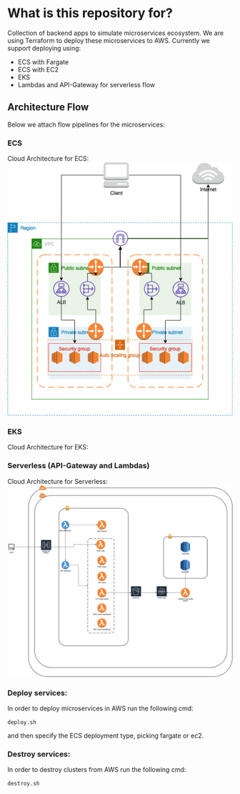 # What is this repository for? #
Collection of backend apps to simulate microservices ecosystem. We are using Terraform to deploy these microservices to AWS. Currently we support deploying using:
- ECS with Fargate
- ECS with EC2
- EKS
- Lambdas and API-Gateway for serverless flow

## Architecture Flow

Below we attach flow pipelines for the microservices:

### ECS
 Cloud Architecture for ECS:
 ![following](./ArchitectureFlow.jpg)

### EKS
Cloud Architecture for EKS:

### Serverless (API-Gateway and Lambdas)
Cloud Architecture for Serverless:
 ![following](./backend/serverless/serverless_aws_flow.png)

### Deploy services: ###

In order to deploy microservices in AWS run the following cmd:

```shell
deploy.sh
```

and then specify the ECS deployment type, picking fargate or ec2.

### Destroy services: ###

In order to destroy clusters from AWS run the following cmd:

```shell
destroy.sh
```
